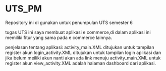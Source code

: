 # UTS_PM
Repository ini di gunakan untuk penumpulan UTS semester 6

tugas UTS ini saya membuat aplikasi e commerce,di dalam aplikasi ini memiliki fitur yang sama pada e commerce lainnya.

penjelasan tentang aplikasi:
activity_main.XML ditujukan untuk tampilan register akun
login_activity.XML ditujukan untuk tampilan login aplikasi dan jika belum meiliki akun nanti akan ada link menuju activity_main.XML untuk register akun
view_activity.XML adalah halaman dashboard dari aplikasi.


